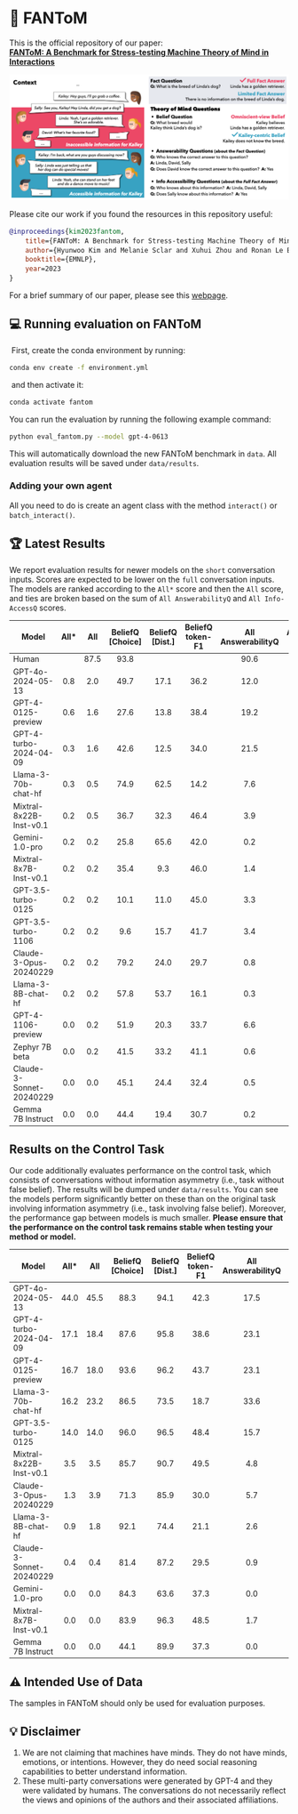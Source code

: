 # 👻 FANToM

This is the official repository of our paper:<br>
<a href="https://arxiv.org/abs/2310.15421"><b>FANToM: A Benchmark for Stress-testing Machine Theory of Mind in Interactions</b></a>

![fantom example](assets/fantom.png)

Please cite our work if you found the resources in this repository useful:

```bib
@inproceedings{kim2023fantom,
    title={FANToM: A Benchmark for Stress-testing Machine Theory of Mind in Interactions},
    author={Hyunwoo Kim and Melanie Sclar and Xuhui Zhou and Ronan Le Bras and Gunhee Kim and Yejin Choi and Maarten Sap},
    booktitle={EMNLP},
    year=2023
}
```
For a brief summary of our paper, please see this [webpage](https://hyunw.kim/fantom).

## 💻 Running evaluation on FANToM
​
First, create the conda environment by running:
```bash
conda env create -f environment.yml
```
​
and then activate it:
```bash
conda activate fantom
```

You can run the evaluation by running the following example command:
```bash
python eval_fantom.py --model gpt-4-0613
```
This will automatically download the new FANToM benchmark in `data`.
All evaluation results will be saved under `data/results`.

### Adding your own agent

All you need to do is create an agent class with the method `interact()` or `batch_interact()`.

## 🏆 Latest Results

We report evaluation results for newer models on the `short` conversation inputs. Scores are expected to be lower on the `full` conversation inputs.
The models are ranked according to the `All*` score and then the `All` score, and ties are broken based on the sum of `All AnswerabilityQ` and `All Info-AccessQ` scores.

| Model                   | All* |  All | BeliefQ [Choice] | BeliefQ [Dist.] | BeliefQ token-F1 | All AnswerabilityQ | AnswerabilityQ [List] | AnswerabilityQ [Y/N] | All Info-AccessQ | Info-AccessQ [List] | Info-AccessQ [Y/N] | FactQ token-F1 |
|-------------------------|:----:|:----:|:----------------:|:---------------:|:----------------:|:------------------:|:---------------------:|:--------------------:|:----------------:|:-------------------:|:------------------:|:--------------:|
| Human                   |      | 87.5 |       93.8       |                 |                  |        90.6        |          90.6         |                      |       90.6       |        90.6         |                    |                |
| GPT-4o-2024-05-13       |  0.8 |  2.0 |       49.7       |       17.1      |       36.2       |        12.0        |          41.7         |         65.5         |       17.0       |        21.7         |        86.9        |      46.9      |
| GPT-4-0125-preview      |  0.6 |  1.6 |       27.6       |       13.8      |       38.4       |        19.2        |          46.0         |         69.6         |        8.4       |        17.2         |        77.1        |      49.4      |
| GPT-4-turbo-2024-04-09  |  0.3 |  1.6 |       42.6       |       12.5      |       34.0       |        21.5        |          46.6         |         70.5         |        6.4       |        13.4         |        75.7        |      45.8      |
| Llama-3-70b-chat-hf     |  0.3 |  0.5 |       74.9       |       62.5      |       14.2       |         7.6        |          19.0         |         69.2         |        0.8       |         1.4         |        82.8        |      22.8      |
| Mixtral-8x22B-Inst-v0.1 |  0.2 |  0.5 |       36.7       |       32.3      |       46.4       |         3.9        |          24.0         |         54.5         |       12.9       |        20.9         |        80.3        |      58.9      |
| Gemini-1.0-pro          |  0.2 |  0.2 |       25.8       |       65.6      |       42.0       |         0.2        |          18.1         |         16.8         |       16.5       |        32.9         |        77.7        |      47.6      |
| Mixtral-8x7B-Inst-v0.1  |  0.2 |  0.2 |       35.4       |        9.3      |       46.0       |         1.4        |          28.5         |         40.4         |        3.7       |        17.9         |        52.4        |      54.1      |
| GPT-3.5-turbo-0125      |  0.2 |  0.2 |       10.1       |       11.0      |       45.0       |         3.3        |          41.2         |         56.8         |        1.1       |        32.3         |        61.7        |      55.4      |
| GPT-3.5-turbo-1106      |  0.2 |  0.2 |        9.6       |       15.7      |       41.7       |         3.4        |          44.6         |         62.4         |        0.3       |        26.2         |        59.8        |      54.3      |
| Claude-3-Opus-20240229  |  0.2 |  0.2 |       79.2       |       24.0      |       29.7       |         0.8        |           6.1         |         52.4         |        0.6       |         0.8         |        82.6        |      34.4      |
| Llama-3-8B-chat-hf      |  0.2 |  0.2 |       57.8       |       53.7      |       16.1       |         0.3        |           7.8         |         41.3         |        0.8       |         5.9         |        65.8        |      21.5      |
| GPT-4-1106-preview      |  0.0 |  0.2 |       51.9       |       20.3      |       33.7       |         6.6        |          28.5         |         50.6         |        4.7       |         8.7         |        77.8        |      46.2      |
| Zephyr 7B beta          |  0.0 |  0.2 |       41.5       |       33.2      |       41.1       |         0.6        |          13.6         |         56.0         |        0.9       |         6.1         |        56.0        |      37.1      |
| Claude-3-Sonnet-20240229|  0.0 |  0.0 |       45.1       |       24.4      |       32.4       |         0.5        |          17.2         |         24.7         |        1.2       |         3.0         |        70.2        |      34.9      |
| Gemma 7B Instruct       |  0.0 |  0.0 |       44.4       |       19.4      |       30.7       |         0.2        |           3.9         |         51.5         |        0.8       |        15.9         |        56.1        |      26.3      |

## Results on the Control Task

Our code additionally evaluates performance on the control task, which consists of conversations without information asymmetry (i.e., task without false belief). The results will be dumped under `data/results`. You can see the models perform significantly better on these than on the original task involving information asymmetry (i.e., task involving false belief). Moreover, the performance gap between models is much smaller. **Please ensure that the performance on the control task remains stable when testing your method or model.**

| Model                   |  All*  |  All   | BeliefQ [Choice] | BeliefQ [Dist.] | BeliefQ token-F1 | All AnswerabilityQ | AnswerabilityQ [List] | AnswerabilityQ [Y/N] | All Info-AccessQ | Info-AccessQ [List] | Info-AccessQ [Y/N] | FactQ token-F1 |
|-------------------------|:------:|:------:|:----------------:|:---------------:|:----------------:|:------------------:|:---------------------:|:--------------------:|:----------------:|:-------------------:|:------------------:|:--------------:|
| GPT-4o-2024-05-13       |  44.0  |  45.5  |       88.3       |       94.1      |       42.3       |        17.5        |          76.0         |         63.9         |       59.4       |        90.8         |        91.6        |      46.9      |
| GPT-4-turbo-2024-04-09  |  17.1  |  18.4  |       87.6       |       95.8      |       38.6       |        23.1        |          62.4         |         69.3         |       76.9       |        86.9         |        97.1        |      45.8      |
| GPT-4-0125-preview      |  16.7  |  18.0  |       93.6       |       96.2      |       43.7       |        23.1        |          68.1         |         71.8         |       76.9       |        82.1         |        98.0        |      49.4      |
| Llama-3-70b-chat-hf     |  16.2  |  23.2  |       86.5       |       73.5      |       18.7       |        33.6        |          87.3         |         75.8         |       61.1       |        96.1         |        92.1        |      22.8      |
| GPT-3.5-turbo-0125      |  14.0  |  14.0  |       96.0       |       96.5      |       48.4       |        15.7        |          34.5         |         74.3         |       67.7       |        69.0         |        99.4        |      55.4      |
| Mixtral-8x22B-Inst-v0.1 |   3.5  |   3.5  |       85.7       |       90.7      |       49.5       |         4.8        |          50.2         |         43.3         |       67.7       |        84.7         |        94.7        |      58.9      |
| Claude-3-Opus-20240229  |   1.3  |   3.9  |       71.3       |       85.9      |       30.0       |         5.7        |          85.6         |         40.9         |       73.4       |        96.9         |        95.8        |      34.4      |
| Llama-3-8B-chat-hf      |   0.9  |   1.8  |       92.1       |       74.4      |       21.1       |         2.6        |          74.7         |         33.9         |       36.2       |        82.1         |        81.5        |      21.5      |
| Claude-3-Sonnet-20240229|   0.4  |   0.4  |       81.4       |       87.2      |       29.5       |         0.9        |          82.5         |         20.5         |       23.1       |        96.5         |        66.8        |      34.9      |
| Gemini-1.0-pro          |   0.0  |   0.0  |       84.3       |       63.6      |       37.3       |         0.0        |          19.2         |          3.0         |       48.9       |        70.3         |        89.0        |      47.6      |
| Mixtral-8x7B-Inst-v0.1  |   0.0  |   0.0  |       83.9       |       96.3      |       48.5       |         1.7        |          41.5         |         32.7         |        9.6       |        84.7         |        54.3        |      54.1      |
| Gemma 7B Instruct       |   0.0  |   0.0  |       44.1       |       89.9      |       37.3       |         0.0        |           0.4         |         67.5         |        1.7       |         8.7         |        73.6        |      26.3      |

## ⚠️ Intended Use of Data

The samples in FANToM should only be used for evaluation purposes. 

## 💡 Disclaimer

1. We are not claiming that machines have minds. They do not have minds, emotions, or intentions. However, they do need social reasoning capabilities to better understand information.
2. These multi-party conversations were generated by GPT-4 and they were validated by humans. The conversations do not necessarily reflect the views and opinions of the authors and their associated affiliations.
